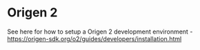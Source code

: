 # Origen 2

See here for how to setup a Origen 2 development environment - https://origen-sdk.org/o2/guides/developers/installation.html

